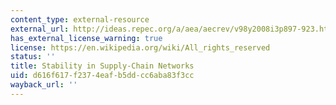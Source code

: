 ```yaml
---
content_type: external-resource
external_url: http://ideas.repec.org/a/aea/aecrev/v98y2008i3p897-923.html
has_external_license_warning: true
license: https://en.wikipedia.org/wiki/All_rights_reserved
status: ''
title: Stability in Supply-Chain Networks
uid: d616f617-f237-4eaf-b5dd-cc6aba83f3cc
wayback_url: ''
---
```


